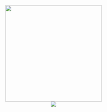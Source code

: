 <!-- 
<div class="hero">
    <h3>Hello Welcome to Mustak's Profile 👋</h3>
</div> -->

<!-- <div class="logos">
    <p><a href="https://www.linkedin.com/in/mustbemustak/" title="LinkedIn"><img src="https://img.shields.io/badge/LinkedIn-0077B5?style=for-the-badge&amp;logo=linkedin&amp;logoColor=white" alt="Markdown Logo"></a> 
<a href="https://soundcloud.com/sky9nine"><img src="https://img.shields.io/badge/SoundCloud-FF3300?style=for-the-badge&amp;logo=soundcloud&amp;logoColor=white" alt="Markdown Logo"></a></p>
</div> -->
<div class=cat align="center">
    <img src="https://i.pinimg.com/originals/7a/85/a2/7a85a2fbffc6d93167b954c78873b505.gif" width="300px">
</div>



<div align="center">
<a href="https://git.io/typing-svg" ><img src="![image](https://github.com/Mus1ak/Mus1ak/assets/109837813/4db43b4f-fe81-48fd-ac94-6336208ab3c8)
" /></a>
</div>

<!-- Music is ♡
<p >
    <img src="https://spotify-recently-played-readme.vercel.app/api?user=31o27432rmwtps6w6w7r4h2rsjou">
</p>
 -->

